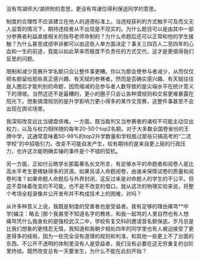 

没有骂湖师大/湖师附的意思，更没有骂诸位得利保送同学的意思。

制度的合理性不应该建立在他人的道德标准上。当违规获利的方式触手可及而又无人监管的情况下，期待违规者从不出现是不现实的。为什么题目可以是由其中一部分参赛者利益直接相关的指导老师命制的？为什么命题后还可以正常和他的学生接触？为什么甚至成绩申诉都可以由这些人单方面决定？事关三四百人二至四年的心血和一生的前途，竟能以如此草率而极度不负责任的方式交代，这才是更值得我们反思的问题。

限制和减少竞赛升学名额只会让整件事更糟。你以为那会使参与者减少，从而仅仅把名额留给那些真正感兴趣、有天赋的参赛者。然而是否确实感兴趣、有天赋往往是入圈后才能判别的命题，因而缩减的总参与者人数导致的是尖端水平在统计意义下的滑坡。当然这还不是最糟的，更小的圈子只会让各种潜规则和交易更难暴露在阳光下。想象搞潜规则的是升学影响力更小得多的某作文竞赛，这整件事甚至不会出现在舆论场里。

我深知改变远比当键盘侠难。一方面，既当裁判又当参赛者的诸校不可能主动交出权力，以及与权力相伴随的每年20-50个top2名额。对于大多数全国卷省份的王牌中学，这通常意味着50-99%的top2升学数量和学校胜过那些只搞高考的“二流学校”的中招吸引力。改变不可能自发产生，较有期待的是来自更上层的行政压力，也许这次能明确实锤的事件是个不错的契机。

另一方面，正如付云皓学长那篇著名长文所言，有足够水平的命题者和阅卷人是比高水平考生更稀缺得多的资源。如果另请人命题阅卷，由谁来保障试卷的质量和阅卷判准？如果命题人命题后与外界封闭，这反过来是对命题人的学生的不公平。但这不意味着改变的不可能，也不是不改变的借口。就从这次的物理实验来说，将整个考场全程录像并公开发布并不构成技术上的困难，对吗？

从许多种意义上说，我既是制度的受害者也是受益者。我有足够的理由痛骂**中学[编注：略去 ]那个我甚至不知道名字的教练，和我一起骂的人里自然也有人想痛骂凭什么我身处的是强校武汉二中，学校有复交科的邀请营名额保底。岁月总是比我们想象的更残忍无情，我知道和我朝夕相处四年的同学里也有人被迫接受了更差得多的结局，因为一些完全没有道理的规则和判准，和其他一些更上不了台面的东西。不公开不透明的体制里没有人是受益者，我们没有必要在这无穷重复的台阶里终结。既然改变总有一天要发生，为什么不能在此刻开始？




